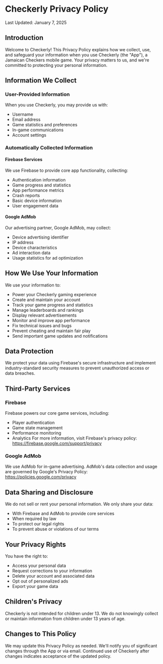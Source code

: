 # Checkerly Privacy Policy

Last Updated: January 7, 2025

## Introduction
Welcome to Checkerly! This Privacy Policy explains how we collect, use, and safeguard your information when you use Checkerly (the "App"), a Jamaican Checkers mobile game. Your privacy matters to us, and we're committed to protecting your personal information.

## Information We Collect

### User-Provided Information
When you use Checkerly, you may provide us with:
- Username
- Email address
- Game statistics and preferences
- In-game communications
- Account settings

### Automatically Collected Information

#### Firebase Services
We use Firebase to provide core app functionality, collecting:
- Authentication information
- Game progress and statistics
- App performance metrics
- Crash reports
- Basic device information
- User engagement data

#### Google AdMob
Our advertising partner, Google AdMob, may collect:
- Device advertising identifier
- IP address
- Device characteristics
- Ad interaction data
- Usage statistics for ad optimization

## How We Use Your Information

We use your information to:
- Power your Checkerly gaming experience
- Create and maintain your account
- Track your game progress and statistics
- Manage leaderboards and rankings
- Display relevant advertisements
- Monitor and improve app performance
- Fix technical issues and bugs
- Prevent cheating and maintain fair play
- Send important game updates and notifications

## Data Protection

We protect your data using Firebase's secure infrastructure and implement industry-standard security measures to prevent unauthorized access or data breaches.

## Third-Party Services

### Firebase
Firebase powers our core game services, including:
- Player authentication
- Game state management
- Performance monitoring
- Analytics
For more information, visit Firebase's privacy policy: https://firebase.google.com/support/privacy

### Google AdMob
We use AdMob for in-game advertising. AdMob's data collection and usage are governed by Google's Privacy Policy: https://policies.google.com/privacy

## Data Sharing and Disclosure

We do not sell or rent your personal information. We only share your data:
- With Firebase and AdMob to provide core services
- When required by law
- To protect our legal rights
- To prevent abuse or violations of our terms

## Your Privacy Rights

You have the right to:
- Access your personal data
- Request corrections to your information
- Delete your account and associated data
- Opt out of personalized ads
- Export your game data

## Children's Privacy

Checkerly is not intended for children under 13. We do not knowingly collect or maintain information from children under 13 years of age.

## Changes to This Policy

We may update this Privacy Policy as needed. We'll notify you of significant changes through the App or via email. Continued use of Checkerly after changes indicates acceptance of the updated policy.

